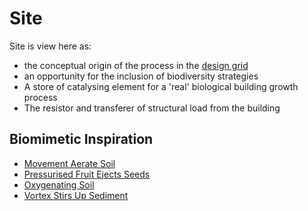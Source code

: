 # Site
Site is view here as:
* the conceptual origin of the process in the [design grid]
* an opportunity for the inclusion of biodiversity strategies
* A store of catalysing element for a 'real' biological building growth process
* The resistor and transferer of structural load from the building

## Biomimetic Inspiration
* [Movement Aerate Soil](https://asknature.org/strategy/movements-aerate-soil/)
* [Pressurised Fruit Ejects Seeds](https://asknature.org/strategy/pressurized-fruit-ejects-seeds/)
* [Oxygenating Soil](https://asknature.org/strategy/oxygenating-soil/)
* [Vortex Stirs Up Sediment](https://asknature.org/strategy/vortex-stirs-up-sediment/)


[design grid]: /Agile/Concepts/DesignGrid
